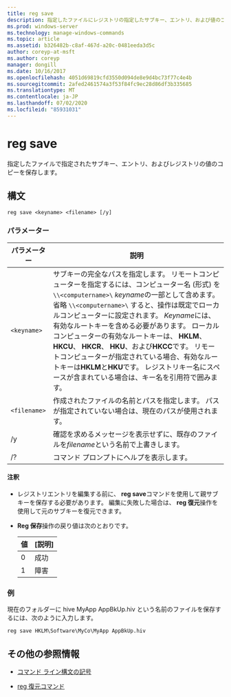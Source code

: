 ```yaml
---
title: reg save
description: 指定したファイルにレジストリの指定したサブキー、エントリ、および値のコピーを保存する reg save コマンドの参照記事です。
ms.prod: windows-server
ms.technology: manage-windows-commands
ms.topic: article
ms.assetid: b326482b-c8af-467d-a20c-0481eeda3d5c
author: coreyp-at-msft
ms.author: coreyp
manager: dongill
ms.date: 10/16/2017
ms.openlocfilehash: 4051d69819cfd3550d094de8e9d4bc73f77c4e4b
ms.sourcegitcommit: 2afed2461574a3f53f84fc9ec28d86df3b335685
ms.translationtype: MT
ms.contentlocale: ja-JP
ms.lasthandoff: 07/02/2020
ms.locfileid: "85931031"
---
```

# <a name="reg-save"></a>reg save

指定したファイルで指定されたサブキー、エントリ、およびレジストリの値のコピーを保存します。

## <a name="syntax"></a>構文

```
reg save <keyname> <filename> [/y]
```

### <a name="parameters"></a>パラメーター

| パラメーター | 説明 |
|--|--|
| `<keyname>` | サブキーの完全なパスを指定します。 リモートコンピューターを指定するには、コンピューター名 (形式) を `\\<computername>\` *keyname*の一部として含めます。 省略 `\\<computername>\` すると、操作は既定でローカルコンピューターに設定されます。 *Keyname*には、有効なルートキーを含める必要があります。 ローカルコンピューターの有効なルートキーは、 **HKLM**、 **HKCU**、 **HKCR**、 **HKU**、および**HKCC**です。 リモートコンピューターが指定されている場合、有効なルートキーは**HKLM**と**HKU**です。 レジストリキー名にスペースが含まれている場合は、キー名を引用符で囲みます。 |
| `<filename>` | 作成されたファイルの名前とパスを指定します。 パスが指定されていない場合は、現在のパスが使用されます。 |
| /y | 確認を求めるメッセージを表示せずに、既存のファイルを*filename*という名前で上書きします。 |
| /? | コマンド プロンプトにヘルプを表示します。 |

#### <a name="remarks"></a>注釈

- レジストリエントリを編集する前に、 **reg save**コマンドを使用して親サブキーを保存する必要があります。 編集に失敗した場合は、 **reg 復元**操作を使用して元のサブキーを復元できます。

- **Reg 保存**操作の戻り値は次のとおりです。

    | 値 | [説明] |
    |--|--|
    | 0 | 成功 |
    | 1 | 障害 |

### <a name="examples"></a>例

現在のフォルダーに hive MyApp AppBkUp.hiv という名前のファイルを保存するには、次のように入力します。

```
reg save HKLM\Software\MyCo\MyApp AppBkUp.hiv
```

## <a name="additional-references"></a>その他の参照情報

- [コマンド ライン構文の記号](command-line-syntax-key.md)

- [reg 復元コマンド](reg-restore.md)